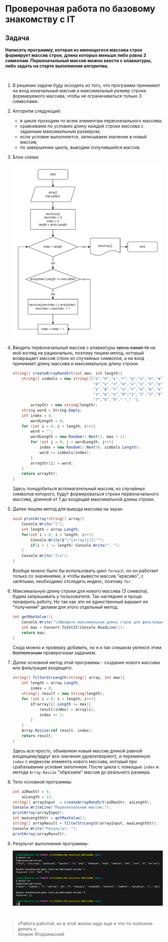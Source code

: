 # Проверочная работа по базовому знакомству с IT

## Задача
**Написать программу, которая из имеющегося массива строк формирует массив строк, длина которых меньше либо равна 3 символам.
Первоначальный массив можно ввести с клавиатуры, либо задать на старте выполнения алгоритма.**

&nbsp;

1. В решении задачи буду исходить из того, что программа принимает на вход изначальный массив и максимальный размер строки формируемого массива, чтобы не ограничиваться только 3 символами.

1. Алгоритм следующий:
    + в цикле проходим по всем элементам первоначального массива;
    + сравниваем по условию длину каждой строки массива с заданным максимальным размером;
    + если условие выполняется, записываем значение в новый массив;
    + по завершению цикла, выводим получившийся массив.

1. Блок-схема:

    ![Блок-схема](test001_scheme01.png)

1. Вводить первоначальный массив с клавиатуры ~~хрень какая-то~~ на мой взгляд не рационально, поэтому пишем метод, который возвращает массив строк из случайных символов, а на вход принимает длину массива и максимальную длину строки.

    ````C#
    string[] createArrayRandSrt(int max, int length){
        string[] simbols = new string[]{"а","б","в","г","д","е","ё","ж","з","и",
                                        "й","к","л","м","н","о","п","р","с","т",
                                        "у","ф","х","ц","ч","ш","щ","ъ","ы","ь",
                                        "э","ю","я","0","1","2","3","4","5","6",
                                        "7","8","9","-"," "},
            arrayStr = new string[length];
        string word = String.Empty;
        int index = 0,
            wordLength = 0;
        for (int i = 0; i < length; i++){
            word = "";
            wordLength = new Random().Next(1, max + 1);
            for (int j = 0; j < wordLength; j++){
                index = new Random().Next(0, simbols.Length);
                word += simbols[index];
            }
            arrayStr[i] = word;
        }
        return arrayStr;
    }
    ````

    Здесь понадобиться вспомагательный массив, из случайных символов которого, будут формироваться строки первоначального массива, длинной от 1 до входящей максимальной длины строки.

1. Далее пишем метод для вывода массива на экран
    ````C#
    void printArray(string[] array){
        Console.Write("[");
        int length = array.Length;
        for(int i = 0; i < length; i++){
            Console.Write($"\"{array[i]}\"");
            if(i + 1 != length) Console.Write(", ");
        }
        Console.Write("]\n");
    }
    ````
    Вообще можно было бы использовать цикл `foreach`, но он работает только со значениями, а чтобы вывести массив "красиво", с запятыми, необходимо отследить индекс, поэтому `for`.

1. Максимальную длину строки для нового массива (3 символа), будем запрашивать у пользователя. Так нагляднее и проще проверить работу. Но так как это не единственный вариант ее "получения" делаем для этого отдельный метод.
    ````C#
    int getMaxValue(){
        Console.Write("\nВведите максимальную длину строи для фильтрации массива: ");
        int max = Convert.ToInt32(Console.ReadLine());
        return max;
    }
    ````
    Сюда можно и проверку добавить, но я и так слишком увлекся этим ~~бесполезным~~ проверочным заданием.
1. Далее основной метод этой программы - создание нового массива или фильтрация входящего.
    ````C#
    string[] filterStrLength(string[] array, int max){
        int length = array.Length,
            index = 0;
        string[] result = new string[length];
        for (int i = 0; i < length; i++){
            if(array[i].Length <= max){
                result[index] = array[i];
                index += 1;
            }
        }
        Array.Resize(ref result, index);
        return result;
    }
    ````
    Здесь все просто, объявляем новый массив длиной равной входящему(вдруг все значения удовлетворяют), и переменную `index` с индексом элемента нового массива, который при срабатывании условия заполняем. После цикла c помощью `index` и метода `Array.Resize` "обрезаем" массив до реального размера.

1. Тело основной программы:
    ````C#
    int aiMaxStr = 9,
        aiLength = 13;
    string[] arrayInput  = createArrayRandSrt(aiMaxStr, aiLength);
    Console.WriteLine("Первоначальный массив:");
    printArray(arrayInput);
    int maxLengthStr = getMaxValue();
    string[] arrayResult = filterStrLength(arrayInput, maxLengthStr);
    Console.Write("Результат: ");
    printArray(arrayResult);
    ````

1. Результат выполнения программы:

    ![Результат выполнения](test001_result01.png)

&nbsp;

> «Работа работой, но в этой жизни надо еще и что-то полезное делать.»<br>
_Хенрик Ягодзиньский_
